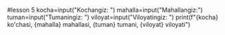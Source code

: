 #lesson 5
kocha=input("Kochangiz: ")
mahalla=input("Mahallangiz:")
tuman=input("Tumaningiz: ")
viloyat=input("Viloyatingiz: ")
print(f"{kocha} ko'chasi, {mahalla} mahallasi, {tuman} tumani, {viloyat} viloyati")
